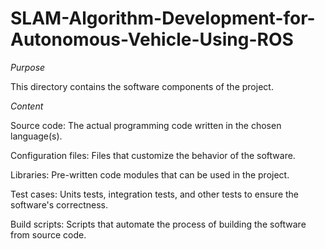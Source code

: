 # SLAM-Algorithm-Development-for-Autonomous-Vehicle-Using-ROS

*Purpose*

This directory contains the software components of the project.

*Content*

Source code: The actual programming code written in the chosen language(s).

Configuration files: Files that customize the behavior of the software.

Libraries: Pre-written code modules that can be used in the project.

Test cases: Units tests, integration tests, and other tests to ensure the software's correctness.

Build scripts: Scripts that automate the process of building the software from source code.